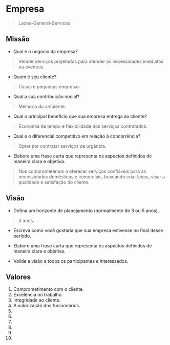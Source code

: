 # Empresa
> Laces-General-Services

## Missão
* Qual é o negócio da empresa?
> Vender serviços projetados para atender às necessidades imediatas ou eventuis.

* Quem é seu cliente?
> Casas e pequenas empresas.

* Qual a sua contribuição social?
> Melhoria do ambiente. 

* Qual o principal benefício que sua empresa entrega ao cliente?
> Economia de tempo e flexibilidade dos serviços contratados.

* Qual é o diferencial competitivo em relação à concorrência?
> Optar por contratar serviços de urgência. 

* Elabore uma frase curta que representa os aspectos definidos de maneira clara e objetiva.
> Nos comprometemos a oferecer serviços confiáveis para as necessidades domésticas e comerciais, buscando criar laços, visar a qualidade e satisfação do cliente.

## Visão
* Defina um horizonte de planejamento (normalmente de 3 ou 5 anos).
> 3 anos.

* Escreva como você gostaria que sua empresa estivesse no final desse período.
>

* Elabore uma frase curta que representa os aspectos definidos de maneira clara e objetiva.
>

* Valide a visão a todos os participantes e interessados.
>

## Valores
1. Comprometimento com o cliente. 
2. Excelência no trabalho. 
3. Integridade ao cliente.
4. A valorização dos funcionários. 
5. 
6. 
7.
8. 
9.
10.
